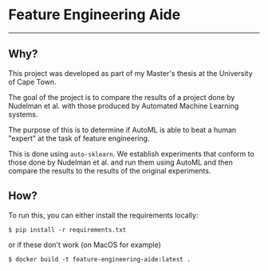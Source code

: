 # Feature Engineering Aide

---

## Why?
This project was developed as part of my Master's thesis 
at the University of Cape Town.

The goal of the project is to compare the results of a project done 
by Nudelman et al. with those produced by Automated Machine Learning systems.

The purpose of this is to determine if AutoML is able to beat a human
"expert" at the task of feature engineering.

This is done using `auto-sklearn`. We establish experiments that conform
to those done by Nudelman et al. and run them using AutoML and then compare
the results to the results of the original experiments.

## How?

To run this, you can either install the requirements locally:

```shell
$ pip install -r requirements.txt
```

or if these don't work (on MacOS for example)

```shell
$ docker build -t feature-engineering-aide:latest .
```
